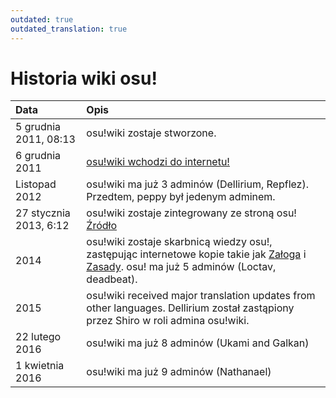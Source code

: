 ```yaml
---
outdated: true
outdated_translation: true
---
```


# Historia wiki osu!

| Data | Opis |
| :-- | :-- |
| 5 grudnia 2011, 08:13 | osu!wiki zostaje stworzone. |
| 6 grudnia 2011 | [osu!wiki wchodzi do internetu!](https://osu.ppy.sh/community/forums/topics/68525) |
| Listopad 2012 | osu!wiki ma już 3 adminów (Dellirium, Repflez). Przedtem, peppy był jedenym adminem. |
| 27 stycznia 2013, 6:12 | osu!wiki zostaje zintegrowany ze stroną osu! [Źródło](https://osu.ppy.sh/community/forums/topics/68479/start=124) |
| 2014 | osu!wiki zostaje skarbnicą wiedzy osu!, zastępując internetowe kopie takie jak [Załoga](/wiki/People/The_Team) i [Zasady](/wiki/Rules). osu! ma już 5 adminów (Loctav, deadbeat). |
| 2015 | osu!wiki received major translation updates from other languages. Dellirium został zastąpiony przez Shiro w roli admina osu!wiki. |
| 22 lutego 2016 | osu!wiki ma już 8 adminów (Ukami and Galkan) |
| 1 kwietnia 2016 | osu!wiki ma już 9 adminów (Nathanael) |
